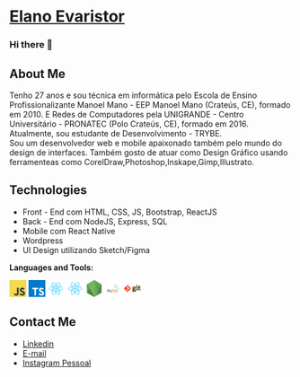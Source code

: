  # <a href="https://www.linkedin.com/in/elano-evaristo/">Elano Evaristor</a>
### Hi there 👋

## About Me
Tenho 27 anos e sou técnica em informática pelo Escola de Ensino Profissionalizante Manoel Mano  - EEP Manoel Mano (Crateús, CE), formado em 2010. 
E Redes de Computadores pela UNIGRANDE - Centro Universitário - PRONATEC (Polo Crateús, CE), formado em 2016.
Atualmente, sou estudante de Desenvolvimento - TRYBE. 
<br>
Sou um desenvolvedor web e mobile apaixonado também pelo mundo do design de interfaces.
Também gosto de atuar como Design Gráfico usando ferramenteas como CorelDraw,Photoshop,Inskape,Gimp,Illustrato.
  
  ## Technologies
- Front - End com HTML, CSS, JS, Bootstrap, ReactJS
- Back - End com NodeJS, Express, SQL
- Mobile com React Native
- Wordpress
- UI Design utilizando Sketch/Figma

**Languages and Tools:**  

<code><img height="30" src="https://raw.githubusercontent.com/github/explore/80688e429a7d4ef2fca1e82350fe8e3517d3494d/topics/javascript/javascript.png"></code>
<code><img height="30" src="https://raw.githubusercontent.com/github/explore/80688e429a7d4ef2fca1e82350fe8e3517d3494d/topics/typescript/typescript.png"></code>
<code><img height="30" src="https://raw.githubusercontent.com/github/explore/80688e429a7d4ef2fca1e82350fe8e3517d3494d/topics/react/react.png"></code>
<code><img height="30" src="https://raw.githubusercontent.com/github/explore/80688e429a7d4ef2fca1e82350fe8e3517d3494d/topics/react-native/react-native.png"></code>
<code><img height="30" src="https://raw.githubusercontent.com/github/explore/80688e429a7d4ef2fca1e82350fe8e3517d3494d/topics/nodejs/nodejs.png"></code>
<code><img height="30" src="https://raw.githubusercontent.com/github/explore/80688e429a7d4ef2fca1e82350fe8e3517d3494d/topics/mysql/mysql.png"></code>
<code><img height="30" src="https://raw.githubusercontent.com/github/explore/80688e429a7d4ef2fca1e82350fe8e3517d3494d/topics/git/git.png"></code>


##  Contact Me
- <a href="https://www.linkedin.com/in/elano-evaristo/">Linkedin</a>
- <a href="mailto:elano3004@gmail.com">E-mail</a>
- <a href="https://www.instagram.com/elano3004/">Instagram Pessoal</a>
<!--- <a href="https://www.instagram.com/girl.coding/">Instagram de Criador de Conteúdo</a> -->
</div>

<!--
**elano3004/elano3004** is a ✨ _special_ ✨ repository because its `README.md` (this file) appears on your GitHub profile.

Here are some ideas to get you started:

- 🔭 I’m currently working on ...
- 🌱 I’m currently learning ...
- 👯 I’m looking to collaborate on ...
- 🤔 I’m looking for help with ...
- 💬 Ask me about ...
- 📫 How to reach me: ...
- 😄 Pronouns: ...
- ⚡ Fun fact: ...
-->
